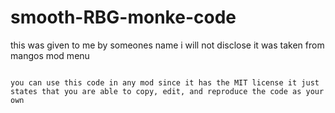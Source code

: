 # smooth-RBG-monke-code
this was given to me by someones name i will not disclose it was taken from mangos mod menu







                                                                                                                                                                          
                                                                                                                                                                          you can use this code in any mod since it has the MIT license it just states that you are able to copy, edit, and reproduce the code as your own
